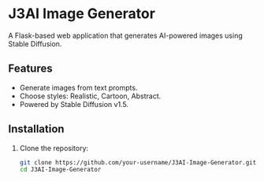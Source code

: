 # J3AI Image Generator

A Flask-based web application that generates AI-powered images using Stable Diffusion.

## Features
- Generate images from text prompts.
- Choose styles: Realistic, Cartoon, Abstract.
- Powered by Stable Diffusion v1.5.

## Installation
1. Clone the repository:
   ```bash
   git clone https://github.com/your-username/J3AI-Image-Generator.git
   cd J3AI-Image-Generator

